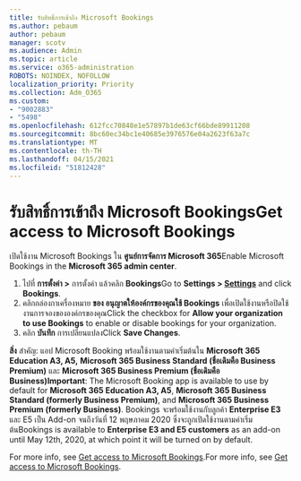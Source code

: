 ```yaml
---
title: รับสิทธิ์การเข้าถึง Microsoft Bookings
ms.author: pebaum
author: pebaum
manager: scotv
ms.audience: Admin
ms.topic: article
ms.service: o365-administration
ROBOTS: NOINDEX, NOFOLLOW
localization_priority: Priority
ms.collection: Adm_O365
ms.custom:
- "9002883"
- "5498"
ms.openlocfilehash: 612fcc70848e1e57897b1de63cf66bde89911208
ms.sourcegitcommit: 8bc60ec34bc1e40685e3976576e04a2623f63a7c
ms.translationtype: MT
ms.contentlocale: th-TH
ms.lasthandoff: 04/15/2021
ms.locfileid: "51812428"
---
```

# <a name="get-access-to-microsoft-bookings"></a><span data-ttu-id="7dc11-102">รับสิทธิ์การเข้าถึง Microsoft Bookings</span><span class="sxs-lookup"><span data-stu-id="7dc11-102">Get access to Microsoft Bookings</span></span>

<span data-ttu-id="7dc11-103">เปิดใช้งาน Microsoft Bookings ใน **ศูนย์การจัดการ Microsoft 365**</span><span class="sxs-lookup"><span data-stu-id="7dc11-103">Enable Microsoft Bookings in the **Microsoft 365 admin center**.</span></span>

1. <span data-ttu-id="7dc11-104">ไปที่ **การตั้งค่า >[](https://admin.microsoft.com/Adminportal/Home?source=applauncher#/Settings/Services)** การตั้งค่า แล้วคลิก **Bookings**</span><span class="sxs-lookup"><span data-stu-id="7dc11-104">Go to **Settings > [Settings](https://admin.microsoft.com/Adminportal/Home?source=applauncher#/Settings/Services)** and click **Bookings**.</span></span>
2. <span data-ttu-id="7dc11-105">คลิกกล่องกาเครื่องหมาย **ของ อนุญาตให้องค์กรของคุณใช้ Bookings** เพื่อเปิดใช้งานหรือปิดใช้งานการจองขององค์กรของคุณ</span><span class="sxs-lookup"><span data-stu-id="7dc11-105">Click the checkbox for **Allow your organization to use Bookings** to enable or disable bookings for your organization.</span></span>
3. <span data-ttu-id="7dc11-106">คลิก **บันทึก** การเปลี่ยนแปลง</span><span class="sxs-lookup"><span data-stu-id="7dc11-106">Click **Save Changes**.</span></span>

<span data-ttu-id="7dc11-107">**สิ่ง** สําคัญ: แอป Microsoft Booking พร้อมใช้งานตามค่าเริ่มต้นใน **Microsoft 365 Education A3, A5,** **Microsoft 365 Business Standard (ชื่อเดิมคือ Business Premium)** และ **Microsoft 365 Business Premium (ชื่อเดิมคือ Business)**</span><span class="sxs-lookup"><span data-stu-id="7dc11-107">**Important**: The Microsoft Booking app is available to use by default for **Microsoft 365 Education A3, A5**, **Microsoft 365 Business Standard (formerly Business Premium)**, and **Microsoft 365 Business Premium (formerly Business)**.</span></span> <span data-ttu-id="7dc11-108">Bookings จะพร้อมใช้งานกับลูกค้า **Enterprise E3** และ E5 เป็น Add-on จนถึงวันที่ 12 พฤษภาคม 2020 ซึ่งจะถูกเปิดใช้งานตามค่าเริ่มต้น</span><span class="sxs-lookup"><span data-stu-id="7dc11-108">Bookings is available to **Enterprise E3 and E5 customers** as an add-on until May 12th, 2020, at which point it will be turned on by default.</span></span>

<span data-ttu-id="7dc11-109">For more info, see [Get access to Microsoft Bookings](https://support.microsoft.com/en-us/office/get-access-to-microsoft-bookings-5382dc07-aaa5-45c9-8767-502333b214ce).</span><span class="sxs-lookup"><span data-stu-id="7dc11-109">For more info, see [Get access to Microsoft Bookings](https://support.microsoft.com/en-us/office/get-access-to-microsoft-bookings-5382dc07-aaa5-45c9-8767-502333b214ce).</span></span>
